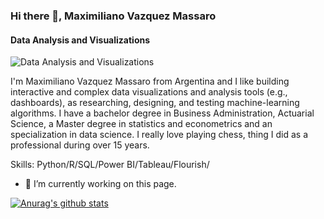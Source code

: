 ### Hi there 👋, Maximiliano Vazquez Massaro
#### Data Analysis and Visualizations
![Data Analysis and Visualizations](https://arturssmirnovs.github.io/github-profile-readme-generator/images/banner.png)

I'm Maximiliano Vazquez Massaro from Argentina and I like building interactive and complex data visualizations and analysis tools (e.g., dashboards), as researching, designing, and testing machine-learning algorithms. I have a bachelor degree in Business Administration, Actuarial Science, a Master degree in statistics and econometrics and an specialization in data science. I really love playing chess, thing I did as a professional during over 15 years.

Skills: Python/R/SQL/Power BI/Tableau/Flourish/

- 🔭 I’m currently working on this page. 






[![Anurag's github stats](https://github-readme-stats.vercel.app/api?username=mvazquezmassaro)](https://github.com/anuraghazra/github-readme-stats)


